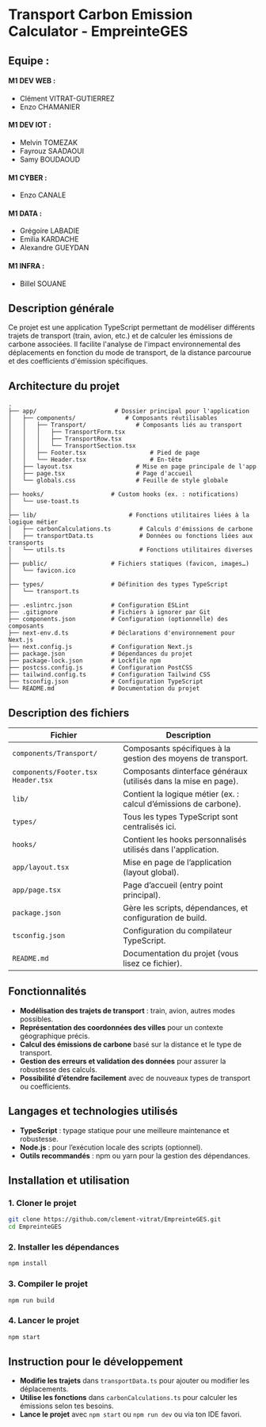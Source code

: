 # Transport Carbon Emission Calculator - EmpreinteGES

## Equipe :

#### M1 DEV WEB :

- Clément VITRAT-GUTIERREZ
- Enzo CHAMANIER

#### M1 DEV IOT :

- Melvin TOMEZAK
- Fayrouz SAADAOUI
- Samy BOUDAOUD

#### M1 CYBER :

- Enzo CANALE

#### M1 DATA :

- Grégoire LABADIE
- Emilia KARDACHE
- Alexandre GUEYDAN

#### M1 INFRA :

- Billel SOUANE

## Description générale

Ce projet est une application TypeScript permettant de modéliser différents trajets de transport (train, avion, etc.) et de calculer les émissions de carbone associées. Il facilite l'analyse de l'impact environnemental des déplacements en fonction du mode de transport, de la distance parcourue et des coefficients d'émission spécifiques.

## Architecture du projet

```
.
├── app/                      # Dossier principal pour l'application
│   ├── components/              # Composants réutilisables
│   │   ├── Transport/              # Composants liés au transport
│   │   │   ├── TransportForm.tsx
│   │   │   ├── TransportRow.tsx
│   │   │   └── TransportSection.tsx
│   │   ├── Footer.tsx                  # Pied de page
│   │   └── Header.tsx                  # En-tête
│   ├── layout.tsx                  # Mise en page principale de l'app
│   ├── page.tsx                    # Page d'accueil
│   └── globals.css                 # Feuille de style globale
│
├── hooks/                   # Custom hooks (ex. : notifications)
│   └── use-toast.ts
│
├── lib/                          # Fonctions utilitaires liées à la logique métier
│   ├── carbonCalculations.ts        # Calculs d'émissions de carbone
│   ├── transportData.ts             # Données ou fonctions liées aux transports
│   └── utils.ts                     # Fonctions utilitaires diverses
│
├── public/                  # Fichiers statiques (favicon, images…)
│   └── favicon.ico
│
├── types/                   # Définition des types TypeScript
│   └── transport.ts
│
├── .eslintrc.json           # Configuration ESLint
├── .gitignore               # Fichiers à ignorer par Git
├── components.json          # Configuration (optionnelle) des composants
├── next-env.d.ts            # Déclarations d'environnement pour Next.js
├── next.config.js           # Configuration Next.js
├── package.json             # Dépendances du projet
├── package-lock.json        # Lockfile npm
├── postcss.config.js        # Configuration PostCSS
├── tailwind.config.ts       # Configuration Tailwind CSS
├── tsconfig.json            # Configuration TypeScript
└── README.md                # Documentation du projet
```

## Description des fichiers

| Fichier                              | Description                                                                 |
| ------------------------------------ | --------------------------------------------------------------------------- |
| `components/Transport/`              | Composants spécifiques à la gestion des moyens de transport.                |
| `components/Footer.tsx Header.tsx`   | Composants dinterface généraux (utilisés dans la mise en page).             |
| `lib/`                               | Contient la logique métier (ex. : calcul d’émissions de carbone).           |
| `types/`                             | Tous les types TypeScript sont centralisés ici.                             |
| `hooks/`                             | Contient les hooks personnalisés utilisés dans l'application.               |
| `app/layout.tsx`                     | Mise en page de l’application (layout global).                              |
| `app/page.tsx`                       | Page d’accueil (entry point principal).                                     |
| `package.json`                       | Gère les scripts, dépendances, et configuration de build.                   |
| `tsconfig.json`                      | Configuration du compilateur TypeScript.                                    |
| `README.md`                          | Documentation du projet (vous lisez ce fichier).                            |

## Fonctionnalités

- **Modélisation des trajets de transport** : train, avion, autres modes possibles.
- **Représentation des coordonnées des villes** pour un contexte géographique précis.
- **Calcul des émissions de carbone** basé sur la distance et le type de transport.
- **Gestion des erreurs et validation des données** pour assurer la robustesse des calculs.
- **Possibilité d’étendre facilement** avec de nouveaux types de transport ou coefficients.

## Langages et technologies utilisés

- **TypeScript** : typage statique pour une meilleure maintenance et robustesse.
- **Node.js** : pour l’exécution locale des scripts (optionnel).
- **Outils recommandés** : npm ou yarn pour la gestion des dépendances.

## Installation et utilisation

### 1. Cloner le projet

```bash
git clone https://github.com/clement-vitrat/EmpreinteGES.git
cd EmpreinteGES
```

### 2. Installer les dépendances

```bash
npm install
```

### 3. Compiler le projet

```bash
npm run build
```

### 4. Lancer le projet

```bash
npm start
```

## Instruction pour le développement

- **Modifie les trajets** dans `transportData.ts` pour ajouter ou modifier les déplacements.
- **Utilise les fonctions** dans `carbonCalculations.ts` pour calculer les émissions selon tes besoins.
- **Lance le projet** avec `npm start` ou `npm run dev` ou via ton IDE favori.

